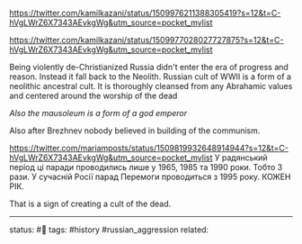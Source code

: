 
https://twitter.com/kamilkazani/status/1509976211388305419?s=12&t=C-hVgLWrZ6X7343AEvkgWg&utm_source=pocket_mylist

https://twitter.com/kamilkazani/status/1509977028027727875?s=12&t=C-hVgLWrZ6X7343AEvkgWg&utm_source=pocket_mylist

Being violently de-Christianized Russia didn't enter the era of progress and reason. Instead it fall back to the Neolith. Russian cult of WWII is a form of a neolithic ancestral cult. It is thoroughly cleansed from any Abrahamic values and centered around the worship of the dead

*Also the mausoleum is a form of a god emperor*

Also after Brezhnev nobody believed in building of the communism.


https://twitter.com/mariamposts/status/1509819932648914944?s=12&t=C-hVgLWrZ6X7343AEvkgWg&utm_source=pocket_mylist
У радянський період ці паради проводились лише у 1965, 1985 та 1990 роки. Тобто 3 рази. У сучасній Росії парад Перемоги проводиться з 1995 року. КОЖЕН РІК.

That is a sign of creating a cult of the dead.

---
status: #🌱
tags: #history #russian_aggression 
related: 